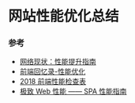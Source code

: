 # 网站性能优化总结

### 参考

* [网络现状：性能提升指南](https://mp.weixin.qq.com/s/dQaEHCcwUvLuvWHcQicYxA)
* [前端回忆录-性能优化](https://github.com/Wscats/Good-Text-Share#%E6%80%A7%E8%83%BD%E4%BC%98%E5%8C%96)
* [2018 前端性能检查表](https://juejin.im/post/5ac1d117f265da2396128b9f)
* [极致 Web 性能 —— SPA 性能指南](http://web.jobbole.com/94065/)